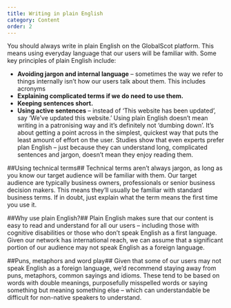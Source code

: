 ```yaml
---
title: Writing in plain English
category: Content
order: 2
---
```


You should always write in plain English on the GlobalScot platform. This means using everyday language that our users will be familiar with.
Some key principles of plain English include:
* **Avoiding jargon and internal language** – sometimes the way we refer to things internally isn’t how our users talk about them. This includes acronyms
* **Explaining complicated terms if we do need to use them.** 
* **Keeping sentences short.** 
* **Using active sentences** – instead of ‘This website has been updated’, say ‘We’ve updated this website.’
Using plain English doesn’t mean writing in a patronising way and it’s definitely not ‘dumbing down’. It’s about getting a point across in the simplest, quickest way that puts the least amount of effort on the user. Studies show that even experts prefer plan English – just because they can understand long, complicated sentences and jargon, doesn’t mean they enjoy reading them. 

##Using technical terms##
Technical terms aren’t always jargon, as long as you know our target audience will be familiar with them. Our target audience are typically business owners, professionals or senior business decision makers. This means they’ll usually be familiar with standard business terms. 
If in doubt, just explain what the term means the first time you use it.

##Why use plain English?##
Plain English makes sure that our content is easy to read and understand for all our users – including those with cognitive disabilities or those who don’t speak English as a first language. Given our network has international reach, we can assume that a significant portion of our audience may not speak English as a foreign language.

##Puns, metaphors and word play##
Given that some of our users may not speak English as a foreign language, we’d recommend staying away from puns, metaphors, common sayings and idioms. These tend to be based on words with double meanings, purposefully misspelled words or saying something but meaning something else – which can understandable be difficult for non-native speakers to understand. 
